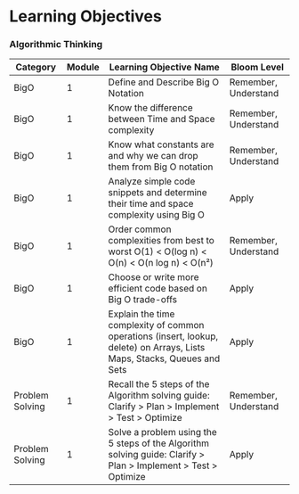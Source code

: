 # Learning Objectives

### Algorithmic Thinking

| Category        | Module | Learning Objective Name                                                                                                  | Bloom Level          |
| --------------- | ------ | ------------------------------------------------------------------------------------------------------------------------ | -------------------- |
| BigO            | 1      | Define and Describe Big O Notation                                                                                       | Remember, Understand |
| BigO            | 1      | Know the difference between Time and Space complexity                                                                    | Remember, Understand |
| BigO            | 1      | Know what constants are and why we can drop them from Big O notation                                                     | Remember, Understand |
| BigO            | 1      | Analyze simple code snippets and determine their time and space complexity using Big O                                   | Apply                |
| BigO            | 1      | Order common complexities from best to worst O(1) < O(log n) < O(n) < O(n log n) < O(n²)                                 | Remember, Understand |
| BigO            | 1      | Choose or write more efficient code based on Big O trade-offs                                                            | Apply                |
| BigO            | 1      | Explain the time complexity of common operations (insert, lookup, delete) on Arrays, Lists Maps, Stacks, Queues and Sets | Apply                |
| Problem Solving | 1      | Recall the 5 steps of the Algorithm solving guide: Clarify > Plan > Implement > Test > Optimize                          | Remember, Understand |
| Problem Solving | 1      | Solve a problem using the 5 steps of the Algorithm solving guide: Clarify > Plan > Implement > Test > Optimize           | Apply                |
